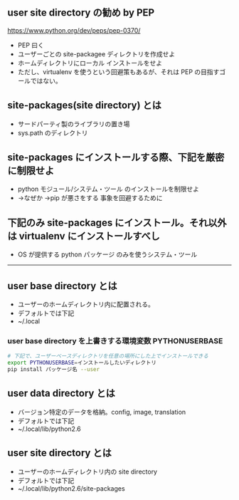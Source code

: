 ## user site directory の勧め by PEP
https://www.python.org/dev/peps/pep-0370/

* PEP 曰く
* ユーザーごとの site-packagee ディレクトリを作成せよ
* ホームディレクトリにローカル インストールをせよ
* ただし、virtualenv を使うという回避策もあるが、それは PEP の目指すゴールではない。

## site-packages(site directory) とは
* サードパーティ製のライブラリの置き場
* sys.path のディレクトリ

## site-packages にインストールする際、下記を厳密に制限せよ
* python モジュール/システム・ツール のインストールを制限せよ
* →なぜか →pip が悪さをする 事象を回避するために


## 下記のみ site-packages にインストール。それ以外は virtualenv にインストールすべし
* OS が提供する python パッケージ のみを使うシステム・ツール

-------------------------------------------------
## user base directory とは
* ユーザーのホームディレクトリ内に配置される。
* デフォルトでは下記
* ~/.local

### user base directory を上書きする環境変数 PYTHONUSERBASE
```sh
# 下記で、ユーザーベースディレクトリを任意の場所にした上でインストールできる
export PYTHONUSERBASE=インストールしたいディレクトリ
pip install パッケージ名 --user
```

## user data directory とは
* バージョン特定のデータを格納。config, image, translation
* デフォルトでは下記
* ~/.local/lib/python2.6






## user site directory とは
* ユーザーのホームディレクトリ内の site directory
* デフォルトでは下記
* ~/.local/lib/python2.6/site-packages
